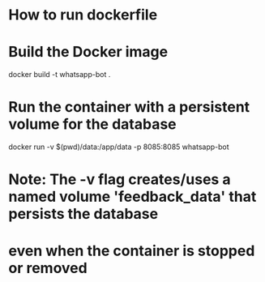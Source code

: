 # How to run dockerfile

# Build the Docker image

docker build -t whatsapp-bot .

# Run the container with a persistent volume for the database

docker run -v $(pwd)/data:/app/data -p 8085:8085 whatsapp-bot

# Note: The -v flag creates/uses a named volume 'feedback_data' that persists the database

# even when the container is stopped or removed
